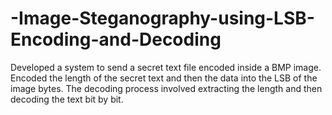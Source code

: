 # -Image-Steganography-using-LSB-Encoding-and-Decoding
 Developed a system to send a secret text file encoded inside a BMP image. Encoded the length of the  secret text and then the data into the LSB of the image bytes. The decoding process involved  extracting the length and then decoding the text bit by bit.
